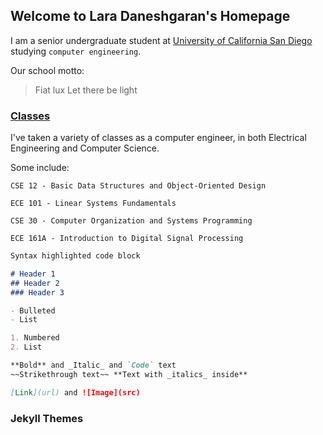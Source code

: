 ## Welcome to Lara Daneshgaran's Homepage

I am a senior undergraduate student at [University of California San Diego](https://ucsd.edu) studying `computer engineering`.

Our school motto: 

> Fiat lux Let there be light

### [Classes ](ucsd.edu)

I've taken a variety of classes as a computer engineer, in both Electrical Engineering and Computer Science.

Some include:

```
CSE 12 - Basic Data Structures and Object-Oriented Design

ECE 101 - Linear Systems Fundamentals

CSE 30 - Computer Organization and Systems Programming

ECE 161A - Introduction to Digital Signal Processing
```

```markdown
Syntax highlighted code block

# Header 1
## Header 2
### Header 3

- Bulleted
- List

1. Numbered
2. List

**Bold** and _Italic_ and `Code` text
~~Strikethrough text~~ **Text with _italics_ inside**

[Link](url) and ![Image](src)
```

### Jekyll Themes
